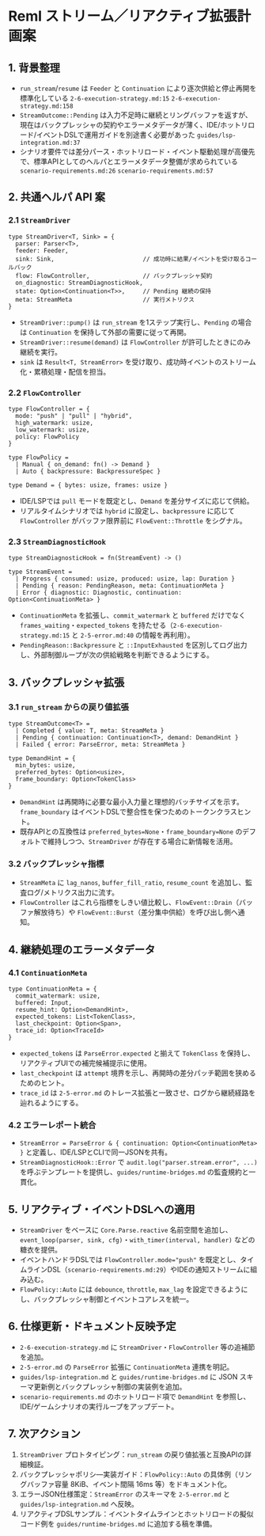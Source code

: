 # Reml ストリーム／リアクティブ拡張計画案

## 1. 背景整理
- `run_stream`/`resume` は `Feeder` と `Continuation` により逐次供給と停止再開を標準化している `2-6-execution-strategy.md:15` `2-6-execution-strategy.md:158`
- `StreamOutcome::Pending` は入力不足時に継続とリングバッファを返すが、現在はバックプレッシャの契約やエラーメタデータが薄く、IDE/ホットリロード/イベントDSLで運用ガイドを別途書く必要があった `guides/lsp-integration.md:37`
- シナリオ要件では差分パース・ホットリロード・イベント駆動処理が高優先で、標準APIとしてのヘルパとエラーメタデータ整備が求められている `scenario-requirements.md:26` `scenario-requirements.md:57`

## 2. 共通ヘルパ API 案
### 2.1 `StreamDriver`
```reml
type StreamDriver<T, Sink> = {
  parser: Parser<T>,
  feeder: Feeder,
  sink: Sink,                         // 成功時に結果/イベントを受け取るコールバック
  flow: FlowController,               // バックプレッシャ契約
  on_diagnostic: StreamDiagnosticHook,
  state: Option<Continuation<T>>,     // Pending 継続の保持
  meta: StreamMeta                    // 実行メトリクス
}
```
- `StreamDriver::pump()` は `run_stream` を1ステップ実行し、`Pending` の場合は `Continuation` を保持して外部の需要に従って再開。
- `StreamDriver::resume(demand)` は `FlowController` が許可したときにのみ継続を実行。
- `sink` は `Result<T, StreamError>` を受け取り、成功時イベントのストリーム化・累積処理・配信を担当。

### 2.2 `FlowController`
```reml
type FlowController = {
  mode: "push" | "pull" | "hybrid",
  high_watermark: usize,
  low_watermark: usize,
  policy: FlowPolicy
}

type FlowPolicy =
  | Manual { on_demand: fn() -> Demand }
  | Auto { backpressure: BackpressureSpec }

type Demand = { bytes: usize, frames: usize }
```
- IDE/LSPでは `pull` モードを既定とし、`Demand` を差分サイズに応じて供給。
- リアルタイムシナリオでは `hybrid` に設定し、`backpressure` に応じて `FlowController` がバッファ限界前に `FlowEvent::Throttle` をシグナル。

### 2.3 `StreamDiagnosticHook`
```reml
type StreamDiagnosticHook = fn(StreamEvent) -> ()

type StreamEvent =
  | Progress { consumed: usize, produced: usize, lap: Duration }
  | Pending { reason: PendingReason, meta: ContinuationMeta }
  | Error { diagnostic: Diagnostic, continuation: Option<ContinuationMeta> }
```
- `ContinuationMeta` を拡張し、`commit_watermark` と `buffered` だけでなく `frames_waiting`・`expected_tokens` を持たせる（`2-6-execution-strategy.md:15` と `2-5-error.md:40` の情報を再利用）。
- `PendingReason::Backpressure` と `::InputExhausted` を区別してログ出力し、外部制御ループが次の供給戦略を判断できるようにする。

## 3. バックプレッシャ拡張
### 3.1 `run_stream` からの戻り値拡張
```reml
type StreamOutcome<T> =
  | Completed { value: T, meta: StreamMeta }
  | Pending { continuation: Continuation<T>, demand: DemandHint }
  | Failed { error: ParseError, meta: StreamMeta }

type DemandHint = {
  min_bytes: usize,
  preferred_bytes: Option<usize>,
  frame_boundary: Option<TokenClass>
}
```
- `DemandHint` は再開時に必要な最小入力量と理想的バッチサイズを示す。`frame_boundary` はイベントDSLで整合性を保つためのトークンクラスヒント。
- 既存APIとの互換性は `preferred_bytes=None`・`frame_boundary=None` のデフォルトで維持しつつ、`StreamDriver` が存在する場合に新情報を活用。

### 3.2 バックプレッシャ指標
- `StreamMeta` に `lag_nanos`, `buffer_fill_ratio`, `resume_count` を追加し、監査ログ/メトリクス出力に流す。
- `FlowController` はこれら指標をしきい値比較し、`FlowEvent::Drain`（バッファ解放待ち）や `FlowEvent::Burst`（差分集中供給）を呼び出し側へ通知。

## 4. 継続処理のエラーメタデータ
### 4.1 `ContinuationMeta`
```reml
type ContinuationMeta = {
  commit_watermark: usize,
  buffered: Input,
  resume_hint: Option<DemandHint>,
  expected_tokens: List<TokenClass>,
  last_checkpoint: Option<Span>,
  trace_id: Option<TraceId>
}
```
- `expected_tokens` は `ParseError.expected` と揃えて `TokenClass` を保持し、リアクティブUIでの補完候補提示に使用。
- `last_checkpoint` は `attempt` 境界を示し、再開時の差分パッチ範囲を狭めるためのヒント。
- `trace_id` は `2-5-error.md` のトレース拡張と一致させ、ログから継続経路を辿れるようにする。

### 4.2 エラーレポート統合
- `StreamError = ParseError & { continuation: Option<ContinuationMeta> }` と定義し、IDE/LSPとCLIで同一JSONを共有。
- `StreamDiagnosticHook::Error` で `audit.log("parser.stream.error", ...)` を呼ぶテンプレートを提供し、`guides/runtime-bridges.md` の監査規約と一貫化。

## 5. リアクティブ・イベントDSLへの適用
- `StreamDriver` をベースに `Core.Parse.reactive` 名前空間を追加し、`event_loop(parser, sink, cfg)`・`with_timer(interval, handler)` などの糖衣を提供。
- イベントハンドラDSLでは `FlowController.mode="push"` を既定とし、タイムラインDSL（`scenario-requirements.md:29`）やIDEの通知ストリームに組み込む。
- `FlowPolicy::Auto` には `debounce`, `throttle`, `max_lag` を設定できるようにし、バックプレッシャ制御とイベントコアレスを統一。

## 6. 仕様更新・ドキュメント反映予定
- `2-6-execution-strategy.md` に `StreamDriver`・`FlowController` 等の追補節を追加。
- `2-5-error.md` の `ParseError` 拡張に `ContinuationMeta` 連携を明記。
- `guides/lsp-integration.md` と `guides/runtime-bridges.md` に JSON スキーマ更新例とバックプレッシャ制御の実装例を追加。
- `scenario-requirements.md` のホットリロード項で `DemandHint` を参照し、IDE/ゲームシナリオの実行ループをアップデート。

## 7. 次アクション
1. `StreamDriver` プロトタイピング：`run_stream` の戻り値拡張と互換APIの詳細検証。
2. バックプレッシャポリシ―実装ガイド：`FlowPolicy::Auto` の具体例（リングバッファ容量 8KiB、イベント間隔 16ms 等）をドキュメント化。
3. エラーJSON仕様策定：`StreamError` のスキーマを `2-5-error.md` と `guides/lsp-integration.md` へ反映。
4. リアクティブDSLサンプル：イベントタイムラインとホットリロードの擬似コード例を `guides/runtime-bridges.md` に追加する稿を準備。
